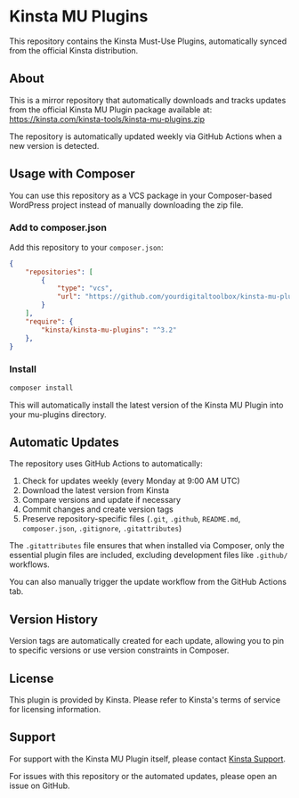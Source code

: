 # Kinsta MU Plugins

This repository contains the Kinsta Must-Use Plugins, automatically synced from the official Kinsta distribution.

## About

This is a mirror repository that automatically downloads and tracks updates from the official Kinsta MU Plugin package available at: https://kinsta.com/kinsta-tools/kinsta-mu-plugins.zip

The repository is automatically updated weekly via GitHub Actions when a new version is detected.

## Usage with Composer

You can use this repository as a VCS package in your Composer-based WordPress project instead of manually downloading the zip file.

### Add to composer.json

Add this repository to your `composer.json`:

```json
{
    "repositories": [
        {
            "type": "vcs",
            "url": "https://github.com/yourdigitaltoolbox/kinsta-mu-plugin"
        }
    ],
    "require": {
        "kinsta/kinsta-mu-plugins": "^3.2"
    },
}
```

### Install

```bash
composer install
```

This will automatically install the latest version of the Kinsta MU Plugin into your mu-plugins directory.

## Automatic Updates

The repository uses GitHub Actions to automatically:

1. Check for updates weekly (every Monday at 9:00 AM UTC)
2. Download the latest version from Kinsta
3. Compare versions and update if necessary
4. Commit changes and create version tags
5. Preserve repository-specific files (`.git`, `.github`, `README.md`, `composer.json`, `.gitignore`, `.gitattributes`)

The `.gitattributes` file ensures that when installed via Composer, only the essential plugin files are included, excluding development files like `.github/` workflows.

You can also manually trigger the update workflow from the GitHub Actions tab.

## Version History

Version tags are automatically created for each update, allowing you to pin to specific versions or use version constraints in Composer.

## License

This plugin is provided by Kinsta. Please refer to Kinsta's terms of service for licensing information.

## Support

For support with the Kinsta MU Plugin itself, please contact [Kinsta Support](https://kinsta.com/help/).

For issues with this repository or the automated updates, please open an issue on GitHub.
